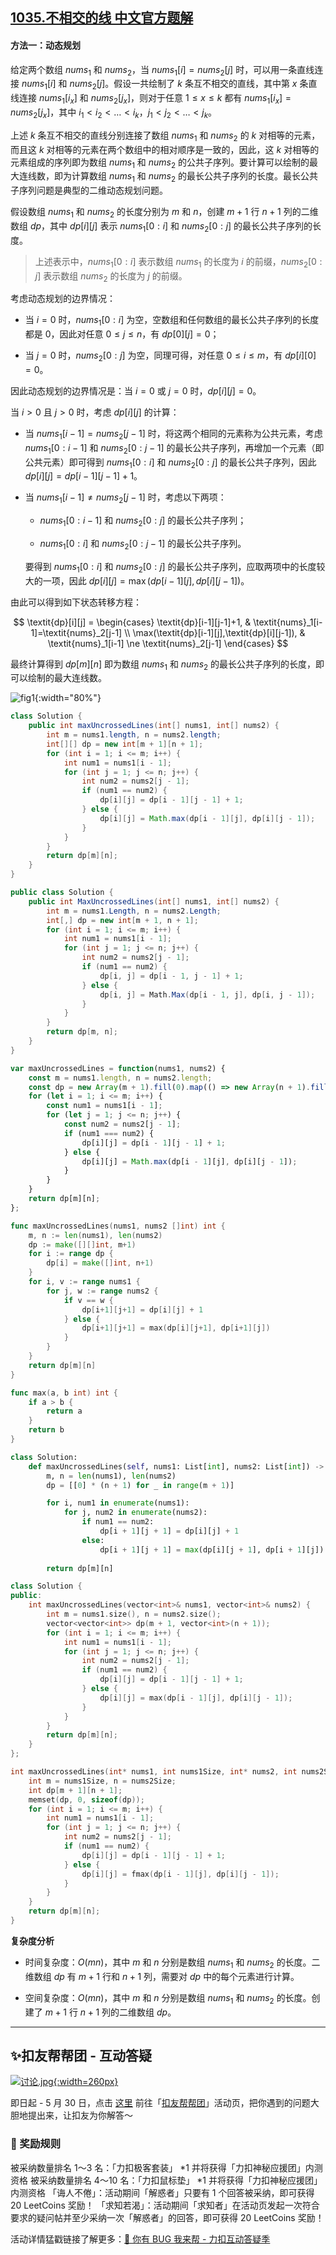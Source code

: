 ## [1035.不相交的线 中文官方题解](https://leetcode.cn/problems/uncrossed-lines/solutions/100000/bu-xiang-jiao-de-xian-by-leetcode-soluti-6tqz)

#### 方法一：动态规划

给定两个数组 $\textit{nums}_1$ 和 $\textit{nums}_2$，当 $\textit{nums}_1[i]=\textit{nums}_2[j]$ 时，可以用一条直线连接 $\textit{nums}_1[i]$ 和 $\textit{nums}_2[j]$。假设一共绘制了 $k$ 条互不相交的直线，其中第 $x$ 条直线连接 $\textit{nums}_1[i_x]$ 和 $\textit{nums}_2[j_x]$，则对于任意 $1 \le x \le k$ 都有 $\textit{nums}_1[i_x]=\textit{nums}_2[j_x]$，其中 $i_1<i_2<\ldots<i_k$，$j_1<j_2<\ldots<j_k$。

上述 $k$ 条互不相交的直线分别连接了数组 $\textit{nums}_1$ 和 $\textit{nums}_2$ 的 $k$ 对相等的元素，而且这 $k$ 对相等的元素在两个数组中的相对顺序是一致的，因此，这 $k$ 对相等的元素组成的序列即为数组 $\textit{nums}_1$ 和 $\textit{nums}_2$ 的公共子序列。要计算可以绘制的最大连线数，即为计算数组 $\textit{nums}_1$ 和 $\textit{nums}_2$ 的最长公共子序列的长度。最长公共子序列问题是典型的二维动态规划问题。

假设数组 $\textit{nums}_1$ 和 $\textit{nums}_2$ 的长度分别为 $m$ 和 $n$，创建 $m+1$ 行 $n+1$ 列的二维数组 $\textit{dp}$，其中 $\textit{dp}[i][j]$ 表示 $\textit{nums}_1[0:i]$ 和 $\textit{nums}_2[0:j]$ 的最长公共子序列的长度。

> 上述表示中，$\textit{nums}_1[0:i]$ 表示数组 $\textit{nums}_1$ 的长度为 $i$ 的前缀，$\textit{nums}_2[0:j]$ 表示数组 $\textit{nums}_2$ 的长度为 $j$ 的前缀。

考虑动态规划的边界情况：

- 当 $i=0$ 时，$\textit{nums}_1[0:i]$ 为空，空数组和任何数组的最长公共子序列的长度都是 $0$，因此对任意 $0 \le j \le n$，有 $\textit{dp}[0][j]=0$；

- 当 $j=0$ 时，$\textit{nums}_2[0:j]$ 为空，同理可得，对任意 $0 \le i \le m$，有 $\textit{dp}[i][0]=0$。

因此动态规划的边界情况是：当 $i=0$ 或 $j=0$ 时，$\textit{dp}[i][j]=0$。

当 $i>0$ 且 $j>0$ 时，考虑 $\textit{dp}[i][j]$ 的计算：

- 当 $\textit{nums}_1[i-1]=\textit{nums}_2[j-1]$ 时，将这两个相同的元素称为公共元素，考虑 $\textit{nums}_1[0:i-1]$ 和 $\textit{nums}_2[0:j-1]$ 的最长公共子序列，再增加一个元素（即公共元素）即可得到 $\textit{nums}_1[0:i]$ 和 $\textit{nums}_2[0:j]$ 的最长公共子序列，因此 $\textit{dp}[i][j]=\textit{dp}[i-1][j-1]+1$。

- 当 $\textit{nums}_1[i-1] \ne \textit{nums}_2[j-1]$ 时，考虑以下两项：

   - $\textit{nums}_1[0:i-1]$ 和 $\textit{nums}_2[0:j]$ 的最长公共子序列；

   - $\textit{nums}_1[0:i]$ 和 $\textit{nums}_2[0:j-1]$ 的最长公共子序列。

   要得到 $\textit{nums}_1[0:i]$ 和 $\textit{nums}_2[0:j]$ 的最长公共子序列，应取两项中的长度较大的一项，因此 $\textit{dp}[i][j]=\max(\textit{dp}[i-1][j],\textit{dp}[i][j-1])$。

由此可以得到如下状态转移方程：

$$
\textit{dp}[i][j] = \begin{cases}
\textit{dp}[i-1][j-1]+1, & \textit{nums}_1[i-1]=\textit{nums}_2[j-1] \\
\max(\textit{dp}[i-1][j],\textit{dp}[i][j-1]), & \textit{nums}_1[i-1] \ne \textit{nums}_2[j-1]
\end{cases}
$$

最终计算得到 $\textit{dp}[m][n]$ 即为数组 $\textit{nums}_1$ 和 $\textit{nums}_2$ 的最长公共子序列的长度，即可以绘制的最大连线数。

![fig1](https://assets.leetcode-cn.com/solution-static/1035/1.png){:width="80%"}

```Java [sol1-Java]
class Solution {
    public int maxUncrossedLines(int[] nums1, int[] nums2) {
        int m = nums1.length, n = nums2.length;
        int[][] dp = new int[m + 1][n + 1];
        for (int i = 1; i <= m; i++) {
            int num1 = nums1[i - 1];
            for (int j = 1; j <= n; j++) {
                int num2 = nums2[j - 1];
                if (num1 == num2) {
                    dp[i][j] = dp[i - 1][j - 1] + 1;
                } else {
                    dp[i][j] = Math.max(dp[i - 1][j], dp[i][j - 1]);
                }
            }
        }
        return dp[m][n];
    }
}
```

```C# [sol1-C#]
public class Solution {
    public int MaxUncrossedLines(int[] nums1, int[] nums2) {
        int m = nums1.Length, n = nums2.Length;
        int[,] dp = new int[m + 1, n + 1];
        for (int i = 1; i <= m; i++) {
            int num1 = nums1[i - 1];
            for (int j = 1; j <= n; j++) {
                int num2 = nums2[j - 1];
                if (num1 == num2) {
                    dp[i, j] = dp[i - 1, j - 1] + 1;
                } else {
                    dp[i, j] = Math.Max(dp[i - 1, j], dp[i, j - 1]);
                }
            }
        }
        return dp[m, n];
    }
}
```

```JavaScript [sol1-JavaScript]
var maxUncrossedLines = function(nums1, nums2) {
    const m = nums1.length, n = nums2.length;
    const dp = new Array(m + 1).fill(0).map(() => new Array(n + 1).fill(0));
    for (let i = 1; i <= m; i++) {
        const num1 = nums1[i - 1];
        for (let j = 1; j <= n; j++) {
            const num2 = nums2[j - 1];
            if (num1 === num2) {
                dp[i][j] = dp[i - 1][j - 1] + 1;
            } else {
                dp[i][j] = Math.max(dp[i - 1][j], dp[i][j - 1]);
            }
        }
    }
    return dp[m][n];
};
```

```go [sol1-Golang]
func maxUncrossedLines(nums1, nums2 []int) int {
    m, n := len(nums1), len(nums2)
    dp := make([][]int, m+1)
    for i := range dp {
        dp[i] = make([]int, n+1)
    }
    for i, v := range nums1 {
        for j, w := range nums2 {
            if v == w {
                dp[i+1][j+1] = dp[i][j] + 1
            } else {
                dp[i+1][j+1] = max(dp[i][j+1], dp[i+1][j])
            }
        }
    }
    return dp[m][n]
}

func max(a, b int) int {
    if a > b {
        return a
    }
    return b
}
```

```Python [sol1-Python3]
class Solution:
    def maxUncrossedLines(self, nums1: List[int], nums2: List[int]) -> int:
        m, n = len(nums1), len(nums2)
        dp = [[0] * (n + 1) for _ in range(m + 1)]

        for i, num1 in enumerate(nums1):
            for j, num2 in enumerate(nums2):
                if num1 == num2:
                    dp[i + 1][j + 1] = dp[i][j] + 1
                else:
                    dp[i + 1][j + 1] = max(dp[i][j + 1], dp[i + 1][j])
        
        return dp[m][n]
```

```C++ [sol1-C++]
class Solution {
public:
    int maxUncrossedLines(vector<int>& nums1, vector<int>& nums2) {
        int m = nums1.size(), n = nums2.size();
        vector<vector<int>> dp(m + 1, vector<int>(n + 1));
        for (int i = 1; i <= m; i++) {
            int num1 = nums1[i - 1];
            for (int j = 1; j <= n; j++) {
                int num2 = nums2[j - 1];
                if (num1 == num2) {
                    dp[i][j] = dp[i - 1][j - 1] + 1;
                } else {
                    dp[i][j] = max(dp[i - 1][j], dp[i][j - 1]);
                }
            }
        }
        return dp[m][n];
    }
};
```

```C [sol1-C]
int maxUncrossedLines(int* nums1, int nums1Size, int* nums2, int nums2Size) {
    int m = nums1Size, n = nums2Size;
    int dp[m + 1][n + 1];
    memset(dp, 0, sizeof(dp));
    for (int i = 1; i <= m; i++) {
        int num1 = nums1[i - 1];
        for (int j = 1; j <= n; j++) {
            int num2 = nums2[j - 1];
            if (num1 == num2) {
                dp[i][j] = dp[i - 1][j - 1] + 1;
            } else {
                dp[i][j] = fmax(dp[i - 1][j], dp[i][j - 1]);
            }
        }
    }
    return dp[m][n];
}
```

**复杂度分析**

- 时间复杂度：$O(mn)$，其中 $m$ 和 $n$ 分别是数组 $\textit{nums}_1$ 和 $\textit{nums}_2$ 的长度。二维数组 $\textit{dp}$ 有 $m+1$ 行和 $n+1$ 列，需要对 $\textit{dp}$ 中的每个元素进行计算。

- 空间复杂度：$O(mn)$，其中 $m$ 和 $n$ 分别是数组 $\textit{nums}_1$ 和 $\textit{nums}_2$ 的长度。创建了 $m+1$ 行 $n+1$ 列的二维数组 $\textit{dp}$。


---
## ✨扣友帮帮团 - 互动答疑

[![讨论.jpg](https://pic.leetcode-cn.com/1621178600-MKHFrl-%E8%AE%A8%E8%AE%BA.jpg){:width=260px}](https://leetcode-cn.com/topic/kou-you-bang-bang-tuan/discuss/latest/)


即日起 - 5 月 30 日，点击 [这里](https://leetcode-cn.com/topic/kou-you-bang-bang-tuan/discuss/latest/) 前往「[扣友帮帮团](https://leetcode-cn.com/topic/kou-you-bang-bang-tuan/discuss/latest/)」活动页，把你遇到的问题大胆地提出来，让扣友为你解答～

### 🎁 奖励规则
被采纳数量排名 1～3 名：「力扣极客套装」 *1 并将获得「力扣神秘应援团」内测资格
被采纳数量排名 4～10 名：「力扣鼠标垫」 *1 并将获得「力扣神秘应援团」内测资格
「诲人不倦」：活动期间「解惑者」只要有 1 个回答被采纳，即可获得 20 LeetCoins 奖励！
「求知若渴」：活动期间「求知者」在活动页发起一次符合要求的疑问帖并至少采纳一次「解惑者」的回答，即可获得 20 LeetCoins 奖励！

活动详情猛戳链接了解更多：[🐞 你有 BUG 我来帮 - 力扣互动答疑季](https://leetcode-cn.com/circle/discuss/xtliW6/)